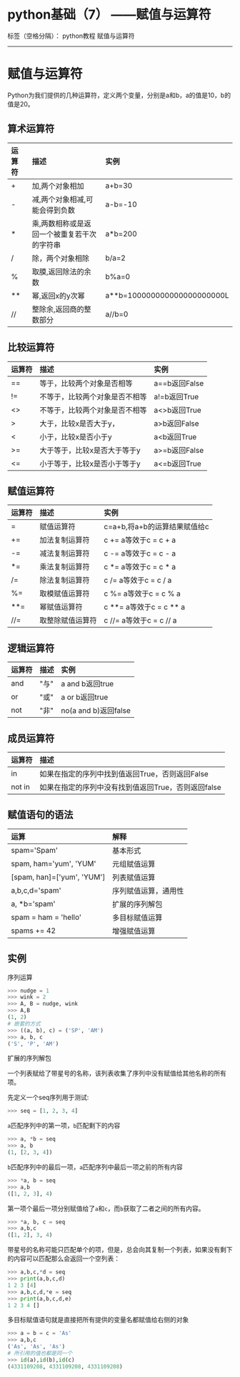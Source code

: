 ﻿# python基础（7） ——赋值与运算符

标签（空格分隔）： python教程 赋值与运算符

---

# 赋值与运算符

Python为我们提供的几种运算符，定义两个变量，分别是a和b，a的值是10，b的值是20。

## 算术运算符

|运算符|描述|实例|
|:--|:--|:--|
|+|加,两个对象相加|a+b=30|
|-|减,两个对象相减,可能会得到负数|a-b=-10|
|*|乘,两数相称或是返回一个被重复若干次的字符串|a\*b=200|
|/|除，两个对象相除|b/a=2|
|%|取膜,返回除法的余数|b%a=0|
|**|幂,返回x的y次幂|a**b=100000000000000000000L|
|//|整除余,返回商的整数部分|a//b=0|

## 比较运算符

|运算符|描述|实例|
|:--|:--|:--|
|==|等于，比较两个对象是否相等|a==b返回False|
|!=|不等于，比较两个对象是否不相等|a!=b返回True|
|<>|不等于，比较两个对象是否不相等|a<>b返回True|
|>|大于，比较x是否大于y，|a>b返回False|
|<|小于，比较x是否小于y|a<b返回True|
|>=|大于等于，比较x是否大于等于y|a>=b返回False|
|<=|小于等于，比较x是否小于等于y|a<=b返回True|

## 赋值运算符

|运算符|描述|实例|
|:--|:--|:--|
|=|赋值运算符|c=a+b,将a+b的运算结果赋值给c|
|+=|加法复制运算符|c += a等效于c = c + a|
|-=|减法复制运算符|c -= a等效于c = c - a|
|*=|乘法复制运算符|c *= a等效于c = c * a|
|/=|除法复制运算符|c /= a等效于c = c / a|
|%=|取模赋值运算符|c %= a等效于c = c % a|
|**=|幂赋值运算符|c **= a等效于c = c ** a|
|//=|取整除赋值运算符|c //= a等效于c = c // a|

## 逻辑运算符

|运算符|描述|实例|
|:--|:--|:--|
|and|"与"|a and b返回true|
|or|"或"|a or b返回true|
|not|"非"|no(a and b)返回false|

## 成员运算符

|运算符|描述|
|:--|:--|
|in|如果在指定的序列中找到值返回True，否则返回False|
|not in|如果在指定的序列中没有找到值返回True，否则返回false|


## 赋值语句的语法

|运算|解释|
|:--|:--|
|spam='Spam'|基本形式|
|spam, ham='yum', 'YUM'|元组赋值运算|
|[spam, han]=['yum', 'YUM']|列表赋值运算|
|a,b,c,d='spam'|序列赋值运算，通用性|
|a, *b='spam'|扩展的序列解包|
|spam = ham = 'hello'|多目标赋值运算|
|spams += 42|增强赋值运算|

## 实例

序列运算

```python
>>> nudge = 1
>>> wink = 2
>>> A, B = nudge, wink
>>> A,B
(1, 2)
# 嵌套的方式
>>> ((a, b), c) = ('SP', 'AM')
>>> a, b, c
('S', 'P', 'AM')
```

扩展的序列解包

一个列表赋给了带星号的名称，该列表收集了序列中没有赋值给其他名称的所有项。

先定义一个seq序列用于测试:

```python
>>> seq = [1, 2, 3, 4]
```

`a`匹配序列中的第一项，`b`匹配剩下的内容

```python
>>> a, *b = seq
>>> a, b
(1, [2, 3, 4])
```

`b`匹配序列中的最后一项，`a`匹配序列中最后一项之前的所有内容

```python
>>> *a, b = seq
>>> a,b
([1, 2, 3], 4)
```

第一项个最后一项分别赋值给了`a`和`c`，而`b`获取了二者之间的所有内容。

```python
>>> *a, b, c = seq
>>> a,b,c
([1, 2], 3, 4)
```

带星号的名称可能只匹配单个的项，但是，总会向其复制一个列表，如果没有剩下的内容可以匹配那么会返回一个空列表：

```python
>>> a,b,c,*d = seq
>>> print(a,b,c,d)
1 2 3 [4]
>>> a,b,c,d,*e = seq
>>> print(a,b,c,d,e)
1 2 3 4 []
```

多目标赋值语句就是直接把所有提供的变量名都赋值给右侧的对象

```python
>>> a = b = c = 'As'
>>> a,b,c
('As', 'As', 'As')
# 所引用的值也都是同一个
>>> id(a),id(b),id(c)
(4331109208, 4331109208, 4331109208)
```


